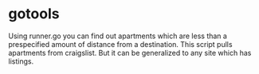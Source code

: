 gotools
=======

Using runner.go you can find out apartments which are less than a prespecified amount of distance from a destination. 
This script pulls apartments from craigslist. But it can be generalized to any site which has listings.
